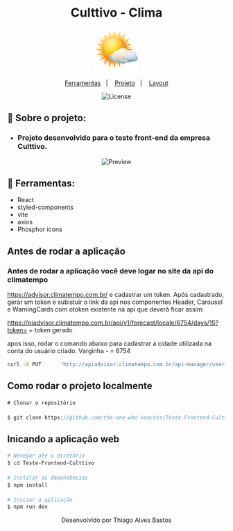 <h1 align="center">
 Culttivo - Clima
</h1>

<p align="center">
    <img src="./src/assets/sol-com-nuvens.png" width="100px"/>
</p>

<p align="center">
  <a href="#tecnologias">Ferramentas</a>&nbsp;&nbsp;&nbsp;|&nbsp;&nbsp;&nbsp;
  <a href="#projeto">Projeto</a>&nbsp;&nbsp;&nbsp;|&nbsp;&nbsp;&nbsp;
  <a href="#layout">Layout</a>
</p>

<p align="center">
  <img alt="License" src="https://img.shields.io/static/v1?label=license&message=MIT&color=49AA26&labelColor=000000">
</p>




<h2 id="objetivo">🚀 <b>Sobre o projeto:</b></h2>

- ### Projeto desenvolvido para o teste front-end da empresa Culttivo.



<p align="center">
  <img alt="Preview" src=".github/preview.png">
</p>



<h2 id="tecnologias">🔧 <b>Ferramentas:</b></h2>

- React
- styled-components
- vite
- axios
- Phosphor icons


## Antes de rodar a aplicação
### Antes de rodar a aplicação você deve logar no site da api do climatempo
https://advisor.climatempo.com.br/ e cadastrar um token. Após cadastrado, gerar um token e subistuir o link da api nos componentes Header, Carousel e WarningCards com otoken existente na api que deverá ficar assim:

https://piadvisor.climatempo.com.br/api/v1/forecast/locale/6754/days/15?token= + token gerado

apos isso, rodar o comando abaixo para cadastrar a cidade utilizada na conta do usuário criado. Varginha - = 6754

```bash
curl -X PUT      'http://apiadvisor.climatempo.com.br/api-manager/user-token/82e86be1f7896dd48ad916a8bf79a997/locales'          -H 'Content-Type: application/x-www-form-urlencoded'          -d 'localeId[]=6754'
```


## Como rodar o projeto localmente

```javascript
# Clonar o repositório

$ git clone https://github.com/the-one-who-knoccks/Teste-Frontend-Culttivo.git
```



## Inicando a aplicação web
```bash
# Nevegar até o diretório
$ cd Teste-Frontend-Culttivo

# Instalar as dependências
$ npm install

# Iniciar a aplicação
$ npm run dev
```





<p align="center">
  Desenvolvido por Thiago Alves Bastos
</p>
